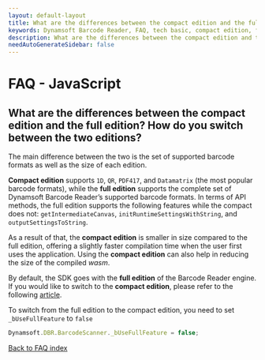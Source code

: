 ```yaml
---
layout: default-layout
title: What are the differences between the compact edition and the full edition?
keywords: Dynamsoft Barcode Reader, FAQ, tech basic, compact edition, full edition
description: What are the differences between the compact edition and the full edition?
needAutoGenerateSidebar: false
---
```


# FAQ - JavaScript

## What are the differences between the compact edition and the full edition? How do you switch between the two editions?

The main difference between the two is the set of supported barcode formats as well as the size of each edition.

**Compact edition** supports `1D`, `QR`, `PDF417`, and `Datamatrix` (the most popular barcode formats), while the **full edition** supports the complete set of Dynamsoft Barcode Reader’s supported barcode formats.
In terms of API methods, the full edition supports the following features while the compact does not: `getIntermediateCanvas`, `initRuntimeSettingsWithString`, and ` outputSettingsToString`.

As a result of that, the **compact edition** is smaller in size compared to the full edition, offering a slightly faster compilation time when the user first uses the application. Using the **compact edition** can also help in reducing the size of the compiled *wasm*.

By default, the SDK goes with the **full edition** of the Barcode Reader engine. If you would like to switch to the **compact edition**, please refer to the following [article](https://www.dynamsoft.com/barcode-reader/programming/javascript/user-guide/features-requirements.html#compact-and-full-editions).

To switch from the full edition to the compact edition, you need to set `_bUseFullFeature` to `false`

```javascript
Dynamsoft.DBR.BarcodeScanner._bUseFullFeature = false;
```

[Back to FAQ index](index.md)
